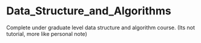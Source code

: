 # Data_Structure_and_Algorithms
Complete under graduate level data structure and algorithm course. (Its not tutorial, more like personal note)
